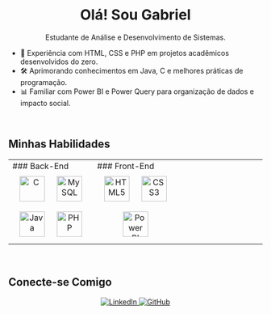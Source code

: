 <div align="center">
<h1>Olá! Sou Gabriel</h1>
<p>Estudante de Análise e Desenvolvimento de Sistemas.</p>
</div>

- 🎯 Experiência com HTML, CSS e PHP em projetos acadêmicos desenvolvidos do zero.
- 🛠️ Aprimorando conhecimentos em Java, C e melhores práticas de programação.
- 📊 Familiar com Power BI e Power Query para organização de dados e impacto social.

<br/>

## Minhas Habilidades

<table>
<tr>
<td valign="top" width="33%">
### Back-End  
<div align="center">  
<a href="https://www.cprogramming.com/" target="_blank"><img style="margin: 10px" src="https://profilinator.rishav.dev/skills-assets/c-original.svg" alt="C" height="50" /></a>  
<a href="https://www.mysql.com/" target="_blank"><img style="margin: 10px" src="https://profilinator.rishav.dev/skills-assets/mysql-original-wordmark.svg" alt="MySQL" height="50" /></a>  
<a href="https://www.java.com/" target="_blank"><img style="margin: 10px" src="https://profilinator.rishav.dev/skills-assets/java-original-wordmark.svg" alt="Java" height="50" /></a>  
<a href="https://www.php.net/" target="_blank"><img style="margin: 10px" src="https://profilinator.rishav.dev/skills-assets/php-original.svg" alt="PHP" height="50" /></a>  
</div>
</td>
<td valign="top" width="33%">
### Front-End  
<div align="center">  
<a href="https://en.wikipedia.org/wiki/HTML5" target="_blank"><img style="margin: 10px" src="https://profilinator.rishav.dev/skills-assets/html5-original-wordmark.svg" alt="HTML5" height="50" /></a>  
<a href="https://www.w3schools.com/css/" target="_blank"><img style="margin: 10px" src="https://profilinator.rishav.dev/skills-assets/css3-original-wordmark.svg" alt="CSS3" height="50" /></a>  
<a href="https://powerbi.microsoft.com/en-us/" target="_blank"><img style="margin: 10px" src="https://profilinator.rishav.dev/skills-assets/powerbi.png" alt="Power BI" height="50" /></a>  
</div>
</td>
<td valign="top" width="33%">
</td>
</tr>
</table>

<br/>

## Conecte-se Comigo
<div align="center">
<a href="https://www.linkedin.com/in/gabriel-ferreira-5a40ab348?lipi=urn%3Ali%3Apage%3Ad_flagship3_profile_view_base_contact_details%3BcinF%2FXghS%2BSsXXdLC%2FuzKw%3D%3D" target="_blank">
<img src="https://img.shields.io/badge/linkedin-%231E77B5.svg?&style=for-the-badge&logo=linkedin&logoColor=white" alt="LinkedIn" style="margin-bottom: 5px;" />
</a>
<a href="https://github.com/xsGabriel" target="_blank">
<img src="https://img.shields.io/badge/github-%2324292e.svg?&style=for-the-badge&logo=github&logoColor=white" alt="GitHub" style="margin-bottom: 5px;" />
</a>  
</div>
